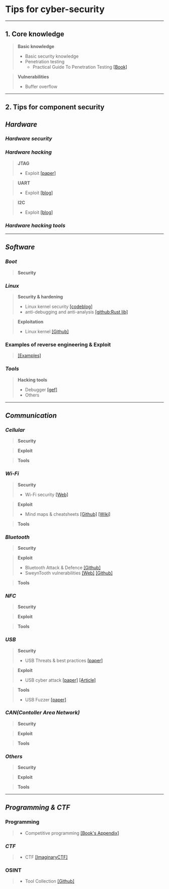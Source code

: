 # Tips for cyber-security

***
## 1. Core knowledge
> **Basic knowledge**
> - Basic security knowledge
> - Penetration testing
>   - Practical Guide To Penetration Testing [[Book]](https://gbhackers.com/wp-content/uploads/2022/08/The-Hacker-Playbook-2_-Practical-Guide-To-Penetration-Testing-PDFDrive-.pdf)

> **Vulnerabilities**
> - Buffer overflow

***
## 2. Tips for component security
## ***Hardware***
### ***Hardware security***
### ***Hardware hacking***
> **JTAG**
> - Exploit [[paper]](https://www.researchgate.net/publication/329373688_Exploiting_JTAG_and_its_mitigation_in_IOT_A_survey "Exploiting JTAG and its mitigation in IOT: A survey")

> **UART**
> - Exploit [[blog]](https://web.archive.org/web/20210116054244/https://techblog.mediaservice.net/2019/03/a-journey-into-iot-hardware-hacking-uart/ "A journey into IoT – Hardware hacking: UART")

> **I2C**
> - Exploit [[blog]](https://security.humanativaspa.it/a-journey-into-iot-chip-identification-busside-and-i2c/ "A journey into IoT – Chip identification, BUSSide, and I2C")

### ***Hardware hacking tools***


***

## ***Software***
### ***Boot***
> **Security**
>   

### ***Linux***
> **Security & hardening**
> - Linux kernel security [[codeblog]](https://outflux.net/blog/archives/category/kernel/ "codeblog")
> - anti-debugging and anti-analysis [[github:Rust lib]](https://github.com/0xor0ne/debugoff)

> **Exploitation**
> - Linux kernel [[Github]](https://github.com/xairy/linux-kernel-exploitation "xairy/linux-kernel-exploitation")


### Examples of reverse engineering & Exploit
> [[Examples]](https://github.com/updf83/Public-directly/blob/main/Tips%20for%20cyber-security/Reverse%20engineering%20and%20exploit.md)

### ***Tools***
> **Hacking tools**
> - Debugger [[gef]](https://github.com/bata24/gef "bata24/gef")
> - Others

***

## ***Communication***
### ***Cellular***
> **Security**
>

> **Exploit**
>

> **Tools**
>

### ***Wi-Fi***
> **Security**
> - Wi-Fi security [[Web]](https://tbhaxor.com/offensive-wifi-security/ "Offensive Wi-Fi Security")

> **Exploit**
> - Mind maps & cheatsheets [[Github]](https://github.com/koutto/pi-pwnbox-rogueap "koutto/pi-pwnbox-rogueap") [[Wiki]](https://github.com/koutto/pi-pwnbox-rogueap/wiki "koutto/pi-pwnbox-rogueap")

> **Tools**
>

### ***Bluetooth***
> **Security**
>

> **Exploit**
> - Bluetooth Attack & Defence [[Github]](https://github.com/Charmve/BLE-Security-Attack-Defence "Charmve/BLE-Security-Attack-Defence")
> - SweynTooth vulnerabilities [[Web]](https://asset-group.github.io/disclosures/sweyntooth/ "Unleashing Mayhem over Bluetooth Low Energy") [[Github]](https://github.com/Matheus-Garbelini/sweyntooth_bluetooth_low_energy_attacks "Matheus-Garbelini/sweyntooth_bluetooth_low_energy_attacks")

> **Tools**


### ***NFC***
> **Security**
>

> **Exploit**
>

> **Tools**
>

### ***USB***
> **Security**
> - USB Threats & best practices [[paper]](https://honeywellprocess.blob.core.windows.net/public/Marketing/White-Paper-USB-Security-Myths-vs-Reality.pdf "Latest USB Security Threats & Best Practices to Follow")

> **Exploit**
> - USB cyber attack [[paper]](https://www.sciencedirect.com/science/article/pii/S0167404817301578 "USB-based attacks") [[Article]](https://www.bleepingcomputer.com/news/security/heres-a-list-of-29-different-types-of-usb-attacks/ "Here's a List of 29 Different Types of USB Attacks")

> **Tools**
> - USB Fuzzer [[paper]](https://nebelwelt.net/publications/files/20SEC3.pdf "USBFuzz: A Framework for Fuzzing USB Drivers by Device Emulation") 


### ***CAN(Contoller Area Network)***
> **Security**
>

> **Exploit**
>

> **Tools**
>

### ***Others***
> **Security**
>

> **Exploit**
>

> **Tools**
>

***

## ***Programming & CTF***
### **Programming**
> - Competitive programming [[Book's Appendix]](https://github.com/updf83/private-work/blob/main/Intelligence/Collection%20source.md "競技プログラミングの鉄則 ～アルゴリズムと思考力を高める 77 の技術～")

### ***CTF***
> - CTF [[ImaginaryCTF]](https://imaginaryctf.org "Daily CTF Challenges For Everyone:")

### **OSINT**
> - Tool Collection [[Github]](https://github.com/cipher387/osint_stuff_tool_collection "cipher387/osint_stuff_tool_collection")
